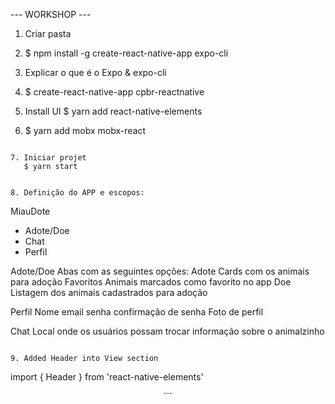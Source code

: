 --- WORKSHOP ---
1. Criar pasta

2. $ npm install -g create-react-native-app expo-cli

3. Explicar o que é o Expo & expo-cli

4. $ create-react-native-app cpbr-reactnative

5. Install UI
  $ yarn add react-native-elements

6. $ yarn add mobx mobx-react

```

7. Iniciar projet
   $ yarn start


8. Definição do APP e escopos:
```
MiauDote
  - Adote/Doe
  - Chat
  - Perfil

  Adote/Doe
    Abas com as seguintes opções:
    Adote
      Cards com os animais para adoção
    Favoritos
      Animais marcados como favorito no app
    Doe
      Listagem dos animais cadastrados para adoção

  Perfil
    Nome
    email
    senha
    confirmação de senha
    Foto de perfil

  Chat
    Local onde os usuários possam trocar informação sobre o animalzinho
```

9. Added Header into View section
```
import { Header } from 'react-native-elements'

<Header
  placement="left"
  centerComponent={{ text: 'MiauDote', style: { color: '#fff' } }}
/>
```
